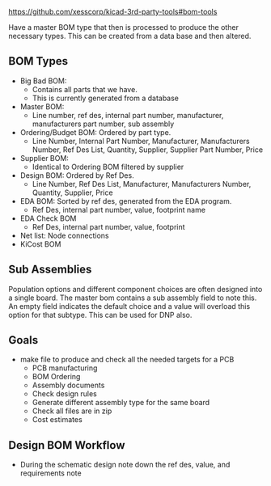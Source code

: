https://github.com/xesscorp/kicad-3rd-party-tools#bom-tools

Have a master BOM type that then is processed to produce the other necessary types. This can be created from a data base and then altered.

## BOM Types
- Big Bad BOM:
  - Contains all parts that we have.
  - This is currently generated from a database
- Master BOM:
  - Line number, ref des, internal part number, manufacturer, manufacturers part number, sub assembly
- Ordering/Budget BOM: Ordered by part type.
  - Line Number, Internal Part Number, Manufacturer, Manufacturers Number, Ref Des List, Quantity, Supplier, Supplier Part Number, Price
- Supplier BOM:
  - Identical to Ordering BOM filtered by supplier
- Design BOM: Ordered by Ref Des.
  - Line Number, Ref Des List, Manufacturer, Manufacturers Number, Quantity, Supplier, Price
- EDA BOM: Sorted by ref des, generated from the EDA program.
  - Ref Des, internal part number, value, footprint name
- EDA Check BOM
  - Ref Des, internal part number, value, footprint
- Net list: Node connections
- KiCost BOM

## Sub Assemblies
Population options and different component choices are often designed into a single board. The master bom
contains a sub assembly field to note this. An empty field indicates the default choice and a value 
will overload this option for that subtype. This can be used for DNP also.

## Goals
- make file to produce and check all the needed targets for a PCB
  - PCB manufacturing
  - BOM Ordering
  - Assembly documents
  - Check design rules
  - Generate different assembly type for the same board
  - Check all files are in zip
  - Cost estimates

## Design BOM Workflow
- During the schematic design note down the ref des, value, and requirements note
